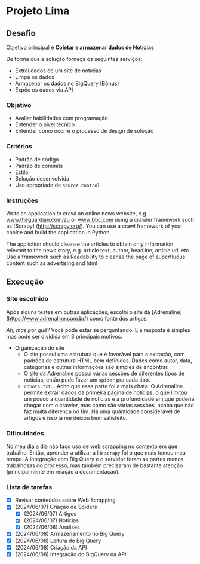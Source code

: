 # Projeto Lima

## Desafio

Objetivo principal é **Coletar e armazenar dados de Notícias**

De forma que a solução forneça os seguintes serviços:

-   Extrai dados de um site de notícias
-   Limpa os dados
-   Armazenar os dados no BigQuery (Bônus)
-   Expõe os dados via API

### Objetivo

-   Avaliar habilidades com programação
-   Entender o nível técnico
-   Entender como ocorre o processo de design de solução

### Critérios

-   Padrão de código
-   Padrão de commits
-   Estilo
-   Solução desenvolvida
-   Uso apropriado de `source control`

### Instruções

Write an application to crawl an online news website, e.g. www.theguardian.com/au or www.bbc.com using a crawler framework such as [Scrapy] (http://scrapy.org/).
You can use a crawl framework of your choice and build the application in Python.

The appliction should cleanse the articles to obtain only information relevant to the news story, e.g. article text, author, headline, article url, etc. Use a framework such as Readability to cleanse the page of superfluous content such as advertising and html

## Execução

### Site escolhido

Após alguns testes em outras aplicações, escolhi o site da [Adrenaline] (https://www.adrenaline.com.br/) como fonte dos artigos.

_Ah, mas por quê?_ Você pode estar se perguntando. E a resposta é simples mas pode ser dividida em 3 principais motivos:

-   Organização do site
    -   O site possui uma estrutura que é favorável para a extração, com padrões de estrutura HTML bem definidos. Dados como autor, data, categorias e outras informações são simples de encontrar.
    -   O site da Adrenaline possui várias sessões de diferentes tipos de notícias, então pude fazer um `spider` pra cada tipo.
    -   `robots.txt`... Acho que essa parte foi a mais chata. O Adrenaline permite extrair dados da primeira página de notícias, o que limitou um pouco a quantidade de notícias e a profundidade em que poderia chegar com o crawler, mas como são várias sessões, acaba que não faz muita diferença no fim. Há uma quantidade considerável de artigos e isso já me deixou bem satisfeito.

### Dificuldades

No meu dia a dia não faço uso de web scrapping no contexto em que trabalho. Então, aprender a utilizar a lib `scrapy` foi o que mais tomou meu tempo. A integração com Big Query e o servidor foram as partes menos trabalhosas do processo, mas também precisaram de bastante atenção (principalmente em relação a documentação).

### Lista de tarefas

-   [x] Revisar conteúdos sobre Web Scrapping
-   [x] (2024/06/07) Criação de Spiders
    -   [x] (2024/06/07) Artigos
    -   [x] (2024/06/07) Notícias
    -   [x] (2024/06/08) Análises
-   [x] (2024/06/08) Armazenamento no Big Query
-   [x] (2024/06/08) Leitura do Big Query
-   [x] (2024/06/08) Criação da API
-   [x] (2024/06/08) Integração do BigQuery na API
